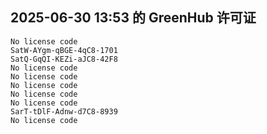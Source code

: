 ## 2025-06-30 13:53 的 GreenHub 许可证
```
No license code
SatW-AYgm-qBGE-4qC8-1701
SatQ-GqQI-KEZi-aJC8-42F8
No license code
No license code
No license code
No license code
No license code
SarT-tDlF-Adnw-d7C8-8939
No license code
```
